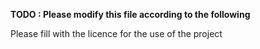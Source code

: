 **TODO : Please modify this file according to the following**

Please fill with the licence for the use of the project
